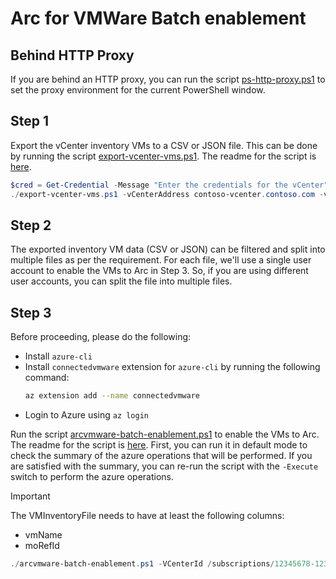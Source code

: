 # Arc for VMWare Batch enablement

## Behind HTTP Proxy

If you are behind an HTTP proxy, you can run the script [ps-http-proxy.ps1](./ps-http-proxy.ps1) to set the proxy environment for the current PowerShell window.

## Step 1

Export the vCenter inventory VMs to a CSV or JSON file. This can be done by running the script [export-vcenter-vms.ps1](./export-vcenter-vms.ps1). The readme for the script is [here](./export-vcenter-vms.md).

```powershell
$cred = Get-Credential -Message "Enter the credentials for the vCenter"
./export-vcenter-vms.ps1 -vCenterAddress contoso-vcenter.contoso.com -vCenterCredential $cred
```

## Step 2

The exported inventory VM data (CSV or JSON) can be filtered and split into multiple files as per the requirement. For each file, we'll use a single user account to enable the VMs to Arc in Step 3. So, if you are using different user accounts, you can split the file into multiple files.

## Step 3

Before proceeding, please do the following:

- Install `azure-cli`
- Install `connectedvmware` extension for `azure-cli` by running the following command:
  ```bash
  az extension add --name connectedvmware
  ```
- Login to Azure using `az login`

Run the script [arcvmware-batch-enablement.ps1](./arcvmware-batch-enablement.ps1) to enable the VMs to Arc. The readme for the script is [here](./arcvmware-batch-enablement.md).
First, you can run it in default mode to check the summary of the azure operations that will be performed. If you are satisfied with the summary, you can re-run the script with the `-Execute` switch to perform the azure operations.

> [!IMPORTANT]
> The VMInventoryFile needs to have at least the following columns:
> - vmName
> - moRefId

```powershell
./arcvmware-batch-enablement.ps1 -VCenterId /subscriptions/12345678-1234-1234-1234-1234567890ab/resourceGroups/contoso-rg/providers/Microsoft.ConnectedVMwarevSphere/vcenters/contoso-vcenter -EnableGuestManagement -VMInventoryFile vms.json
```